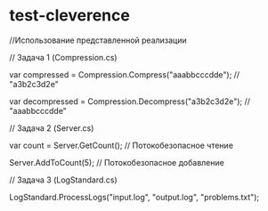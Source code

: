 # test-cleverence
//Использование представленной реализации

// Задача 1 (Compression.cs)

var compressed = Compression.Compress("aaabbcccdde"); // "a3b2c3d2e"

var decompressed = Compression.Decompress("a3b2c3d2e"); // "aaabbcccdde"



// Задача 2 (Server.cs)

var count = Server.GetCount(); // Потокобезопасное чтение

Server.AddToCount(5); // Потокобезопасное добавление



// Задача 3 (LogStandard.cs)

LogStandard.ProcessLogs("input.log", "output.log", "problems.txt");
